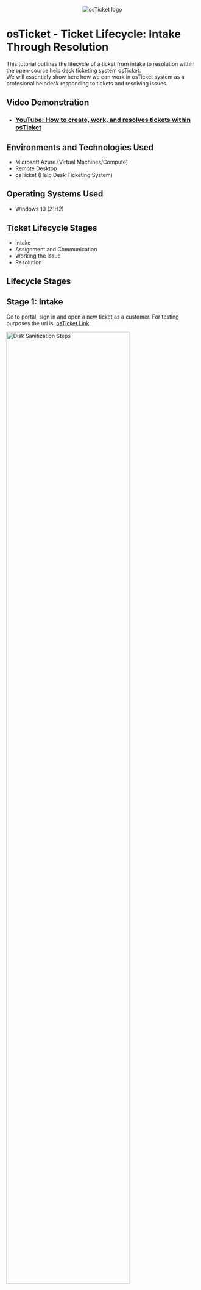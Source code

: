 <p align="center">
<img src="https://i.imgur.com/ZOUm27S.png" alt="osTicket logo"/>
</p>

<h1>osTicket - Ticket Lifecycle: Intake Through Resolution</h1>
This tutorial outlines the lifecycle of a ticket from intake to resolution within the open-source help desk ticketing system osTicket.<br />
We will essentialy show here how we can work in osTicket system as a profesional helpdesk responding to tickets and resolving issues.<br />

<h2>Video Demonstration</h2>

- ### [YouTube: How to create, work, and resolves tickets within osTicket](https://www.youtube.com)

<h2>Environments and Technologies Used</h2>

- Microsoft Azure (Virtual Machines/Compute)
- Remote Desktop
- osTicket (Help Desk Ticketing System)

<h2>Operating Systems Used </h2>

- Windows 10</b> (21H2)

<h2>Ticket Lifecycle Stages</h2>

- Intake
- Assignment and Communication
- Working the Issue
- Resolution

<h2>Lifecycle Stages</h2>

<p> 
<h2>Stage 1: Intake</h2>

Go to portal, sign in and open a new ticket as a customer. For testing purposes the url is: [osTicket Link](https://localhost/osTicket/)
<br>

<img src="https://i.imgur.com/VSfQqeQ.png" height="80%" width="80%" alt="Disk Sanitization Steps"/>
</p>
<p>
This stage is when a new ticket is created. Two common ways in which tickets can be submitted is through a form – such as the one shown here – or by emailing an email address that is designated for tickets. In this form, the user/customer provides their contact information, the topic/issue, and details about the issue.
</p>
<p>
<h2>Stage 2: Assignment</h2>
<p> 
Once the ticket has been submitted, the ticket can be assigned to an IT professional. in our case, to properly handled the ticket, information regarding the level of severity has been changed. The Priority was changed to “Emergency,” the SLA Plan was changed to “SEV-A,” and the Department was changed to “System Administrators.” The ticket was also assigned to “Jane Doe,” who is an administrator.
</p> 
<img src="https://i.imgur.com/Zkvxl0J.png" height="80%" width="80%" alt="Disk Sanitization Steps"/>
<img src="https://i.imgur.com/f5rjylY.png" height="80%" width="80%" alt="Disk Sanitization Steps"/>
</p>
<h2>Stage 3: Working the Issue</h2>
<p> 
Now that the ticket has been assigned to the appropriate department and people, the IT staff can work on finding a solution to the issue. Each time a change is made to the ticket or there is an update to the situation, a comment can be made in the Ticket Thread. This allows everyone viewing the ticket to be aware of what has already done and facilitates communication between everyone involved.
</p> 
<img src="https://i.imgur.com/6bJfE6s.png" height="80%" width="80%" alt="Disk Sanitization Steps"/>
</p>
</p>
<h2>Stage 4: Resolution</h2>
<p> 
When the issue has been resolved, the ticket can be closed. Now the ticket will move from the Open section to the Closed section. As an IT professionals, it is a good pratice to browse closed tickets since they can be a "big library"  to find solutions to open tickets.
</p> 
<img src="https://i.imgur.com/6bJfE6s.png" height="80%" width="80%" alt="Disk Sanitization Steps"/>
</p>
</p>
